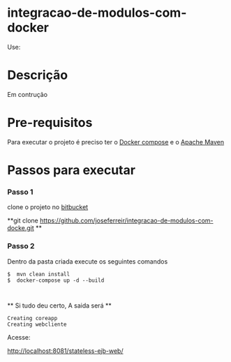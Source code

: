 # integracao-de-modulos-com-docker

Use:
# Descrição

Em contrução

# Pre-requisitos

Para executar o projeto é preciso ter o [Docker compose](https://docs.docker.com/compose/install/) e o [Apache Maven](http://maven.apache.org/install.html)
# Passos para executar

### Passo 1
 clone o projeto no [bitbucket](https://bitbucket.org/Jose_Ferreira/dac-2017.1) 

  **git clone https://github.com/joseferreir/integracao-de-modulos-com-docke.git **

### Passo 2
  Dentro da pasta criada execute os seguintes comandos

``` shell
$  mvn clean install
$  docker-compose up -d --build

  
```
** Si tudo deu certo,  A saida será **

```
Creating coreapp
Creating webcliente

```

Acesse:

[http://localhost:8081/stateless-ejb-web/](http://localhost:8081/stateless-ejb-web/)
